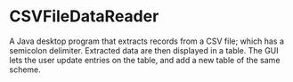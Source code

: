 # CSVFileDataReader
A Java desktop program that extracts records from a CSV file; which has a semicolon delimiter. Extracted data are then displayed in a table. 
The GUI lets the user update entries on the table,  and add a new table of the same scheme.
